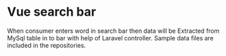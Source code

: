 # Vue search bar
When consumer enters word in search bar then data will be Extracted from MySql table in to bar with help of Laravel controller. Sample data files are included in the repositories.
